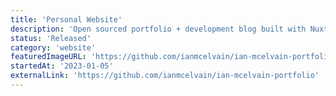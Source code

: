 ```yaml
---
title: 'Personal Website'
description: 'Open sourced portfolio + development blog built with Nuxt 3 and hosted with Netlify.'
status: 'Released'
category: 'website'
featuredImageURL: 'https://github.com/ianmcelvain/ian-mcelvain-portfolio/assets/45335671/deec0c2b-dd3e-458d-ad62-b38b2b8dc7a8'
startedAt: '2023-01-05'
externalLink: 'https://github.com/ianmcelvain/ian-mcelvain-portfolio'
---
```

